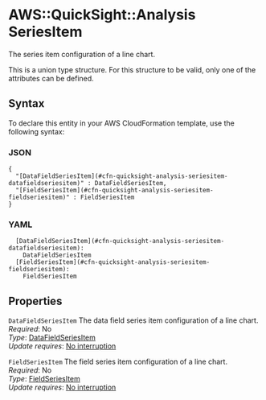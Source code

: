 # AWS::QuickSight::Analysis SeriesItem<a name="aws-properties-quicksight-analysis-seriesitem"></a>

The series item configuration of a line chart\.

This is a union type structure\. For this structure to be valid, only one of the attributes can be defined\.

## Syntax<a name="aws-properties-quicksight-analysis-seriesitem-syntax"></a>

To declare this entity in your AWS CloudFormation template, use the following syntax:

### JSON<a name="aws-properties-quicksight-analysis-seriesitem-syntax.json"></a>

```
{
  "[DataFieldSeriesItem](#cfn-quicksight-analysis-seriesitem-datafieldseriesitem)" : DataFieldSeriesItem,
  "[FieldSeriesItem](#cfn-quicksight-analysis-seriesitem-fieldseriesitem)" : FieldSeriesItem
}
```

### YAML<a name="aws-properties-quicksight-analysis-seriesitem-syntax.yaml"></a>

```
  [DataFieldSeriesItem](#cfn-quicksight-analysis-seriesitem-datafieldseriesitem): 
    DataFieldSeriesItem
  [FieldSeriesItem](#cfn-quicksight-analysis-seriesitem-fieldseriesitem): 
    FieldSeriesItem
```

## Properties<a name="aws-properties-quicksight-analysis-seriesitem-properties"></a>

`DataFieldSeriesItem`  <a name="cfn-quicksight-analysis-seriesitem-datafieldseriesitem"></a>
The data field series item configuration of a line chart\.  
*Required*: No  
*Type*: [DataFieldSeriesItem](aws-properties-quicksight-analysis-datafieldseriesitem.md)  
*Update requires*: [No interruption](https://docs.aws.amazon.com/AWSCloudFormation/latest/UserGuide/using-cfn-updating-stacks-update-behaviors.html#update-no-interrupt)

`FieldSeriesItem`  <a name="cfn-quicksight-analysis-seriesitem-fieldseriesitem"></a>
The field series item configuration of a line chart\.  
*Required*: No  
*Type*: [FieldSeriesItem](aws-properties-quicksight-analysis-fieldseriesitem.md)  
*Update requires*: [No interruption](https://docs.aws.amazon.com/AWSCloudFormation/latest/UserGuide/using-cfn-updating-stacks-update-behaviors.html#update-no-interrupt)